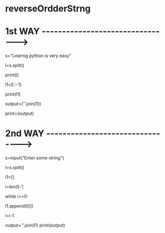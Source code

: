 # reverseOrdderStrng

# 1st WAY -------------------------------->

s="Learnig python is very easy"

l=s.split()

print(l)

l1=l[::-1]

print(l1)

output=(''.join(l1))

print=(output)

# 2nd WAY -------------------------------->

s=input("Enter some string")

l=s.split()

l1=[]

i=len(l)-1

while i>=0:

l1.append(l[i])

i=i-1

output=''.join(l1)
    print(output)
